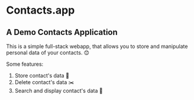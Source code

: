 # Contacts.app

## A Demo Contacts Application

This is a simple full-stack webapp, that allows you to store and manipulate personal data of your contacts. :blush:

Some features:

1. Store contact's data :open_file_folder:
2. Delete contact's data :scissors:
3. Search and display contact's data :mag_right:
